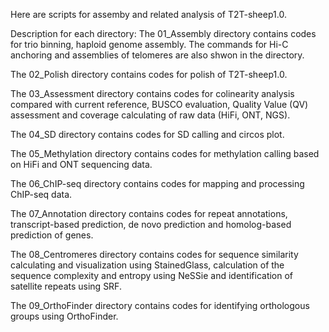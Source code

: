 Here are scripts for assemby and related analysis of T2T-sheep1.0.

Description for each directory:
The 01_Assembly directory contains codes for trio binning, haploid genome assembly. The commands for Hi-C anchoring and assemblies of telomeres are also shwon in the directory.

The 02_Polish directory contains codes for polish of T2T-sheep1.0.

The 03_Assessment directory contains codes for colinearity analysis compared with current reference, BUSCO evaluation, Quality Value (QV) assessment and coverage calculating of raw data (HiFi, ONT, NGS).

The 04_SD directory contains codes for SD calling and circos plot.

The 05_Methylation directory contains codes for methylation calling based on HiFi and ONT sequencing data. 

The 06_ChIP-seq directory contains codes for mapping and processing ChIP-seq data.

The 07_Annotation directory contains codes for repeat annotations, transcript-based prediction, de novo prediction and homolog-based prediction of genes.

The 08_Centromeres directory contains codes for sequence similarity calculating and visualization using StainedGlass, calculation of the sequence complexity and entropy using NeSSie and identification of satellite repeats using SRF.

The 09_OrthoFinder directory contains codes for identifying orthologous groups using OrthoFinder.

